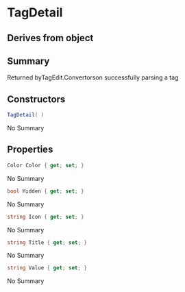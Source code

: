 # TagDetail

## Derives from object

## Summary

Returned byTagEdit.Convertorson successfully parsing a tag
## Constructors

```c#
TagDetail( ) 
```
No Summary
## Properties

```c#
Color Color { get; set; } 
```
No Summary
```c#
bool Hidden { get; set; } 
```
No Summary
```c#
string Icon { get; set; } 
```
No Summary
```c#
string Title { get; set; } 
```
No Summary
```c#
string Value { get; set; } 
```
No Summary
